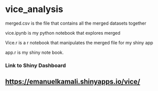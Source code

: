 # vice_analysis

merged.csv is the file that contains all the merged datasets together

vice.ipynb is my python notebook that explores merged

Vice.r is a r notebook that manipulates the merged file for my shiny app

app.r is my shiny note book.

### Link to Shiny Dashboard
## https://emanuelkamali.shinyapps.io/vice/
